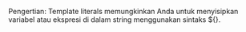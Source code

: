 Pengertian:
Template literals memungkinkan Anda untuk menyisipkan variabel atau ekspresi di dalam string menggunakan sintaks ${}.